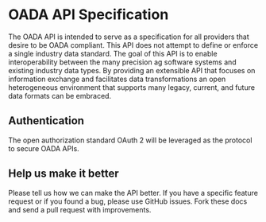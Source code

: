OADA API Specification
======================
The OADA API is intended to serve as a specification for all providers that desire to be OADA compliant. This API does not attempt to define or enforce a single industry data standard. The goal of this API is to enable interoperability between the many precision ag software systems and existing industry data types. By providing an extensible API that focuses on information exchange and facilitates data transformations an open heterogeneous environment that supports many legacy, current, and future data formats can be embraced.

Authentication
--------------
The open authorization standard OAuth 2 will be leveraged as the protocol to secure OADA APIs.

Help us make it better
----------------------
Please tell us how we can make the API better. If you have a specific feature request or if you found a bug, please use GitHub issues. Fork these docs and send a pull request with improvements. 
